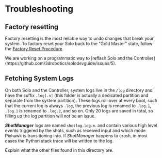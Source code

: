 # Troubleshooting

## Factory resetting
Factory resetting is the most reliable way to undo changes that break your system. To factory reset your Solo back to the "Gold Master" state, follow the [Factory Reset Procedure](http://3drobotics.com/kb/factory-reset/).

<aside class="note">
We are working on a programmatic way to [reflash Solo and the Controller](https://github.com/3drobotics/solodevguide/issues/5).
</aside>

## Fetching System Logs

On both Solo and the Controller, system logs live in the `/log` directory and have the suffix `.log[.n]` (this folder is actually a dedicated partition and separate from the system partition). These logs roll over at every boot, such that the current log is always `.log`, the previous log is renamed to `.log.1`, `.log.1` is renamed to `.log.2`, and so on. Only 20 logs are saved in total, so filling up the log partition will not be an issue.

_**ShotManager**_ logs are named `shotlog.log.n`. and contain various high level events triggered by the shots, such as received input and which mode Pixhawk is transitioning into. If *ShotManager* happens to crash, in most cases the Python stack trace will be written to the log.

<aside class="todo">
Explain what the other files found in this directory are.
</aside>
